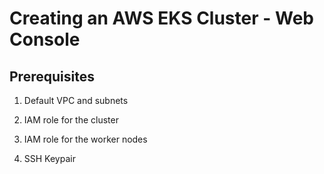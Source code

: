 # Creating an AWS EKS Cluster - Web Console

## Prerequisites

1. Default VPC and subnets

2. IAM role for the cluster

3. IAM role for the worker nodes

4. SSH Keypair